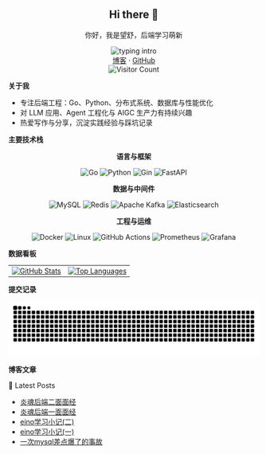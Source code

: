 <div align="center">

  ## Hi there 👋

  你好，我是望舒，后端学习萌新

  <img alt="typing intro" src="https://readme-typing-svg.demolab.com?duration=2500&pause=800&color=36BCF7&center=true&vCenter=true&width=420&lines=%E4%BD%A0%E5%A5%BD%EF%BC%8C%E6%AC%A2%E8%BF%8E%E6%9D%A5%E5%88%B0%E6%88%91%E7%9A%84%E4%B8%BB%E9%A1%B5;Go+%2F+Python+%2F+MySQL+%2F+LLM+%E5%BA%94%E7%94%A8" />

  <br/>
  <a href="https://blog.phlin.cn">博客</a> ·
  <a href="https://github.com/Penryn">GitHub</a>

  <br/>
  <img alt="Visitor Count" src="https://komarev.com/ghpvc/?username=Penryn&label=%E8%AE%BF%E5%AE%A2%E6%95%B0&color=0e75b6&style=flat" />

</div>


**关于我**

- 专注后端工程：Go、Python、分布式系统、数据库与性能优化
- 对 LLM 应用、Agent 工程化与 AIGC 生产力有持续兴趣
- 热爱写作与分享，沉淀实践经验与踩坑记录


**主要技术栈**

<div align="center"><b>语言与框架</b></div>
<p align="center">
  <img src="https://img.shields.io/badge/Go-00ADD8?logo=go&logoColor=white&style=flat" alt="Go" />
  <img src="https://img.shields.io/badge/Python-3776AB?logo=python&logoColor=white&style=flat" alt="Python" />
  <img src="https://img.shields.io/badge/Gin-00ADD8?logo=go&logoColor=white&style=flat" alt="Gin" />
  <img src="https://img.shields.io/badge/FastAPI-009688?logo=fastapi&logoColor=white&style=flat" alt="FastAPI" />
</p>

<div align="center"><b>数据与中间件</b></div>
<p align="center">
  <img src="https://img.shields.io/badge/MySQL-4479A1?logo=mysql&logoColor=white&style=flat" alt="MySQL" />
  <img src="https://img.shields.io/badge/Redis-DC382D?logo=redis&logoColor=white&style=flat" alt="Redis" />
  <img src="https://img.shields.io/badge/Apache%20Kafka-231F20?logo=apachekafka&logoColor=white&style=flat" alt="Apache Kafka" />
  <img src="https://img.shields.io/badge/Elasticsearch-005571?logo=elasticsearch&logoColor=white&style=flat" alt="Elasticsearch" />
</p>

<div align="center"><b>工程与运维</b></div>
<p align="center">
  <img src="https://img.shields.io/badge/Docker-2496ED?logo=docker&logoColor=white&style=flat" alt="Docker" />
  <img src="https://img.shields.io/badge/Linux-FCC624?logo=linux&logoColor=black&style=flat" alt="Linux" />
  <img src="https://img.shields.io/badge/GitHub%20Actions-2088FF?logo=githubactions&logoColor=white&style=flat" alt="GitHub Actions" />
  <img src="https://img.shields.io/badge/Prometheus-E6522C?logo=prometheus&logoColor=white&style=flat" alt="Prometheus" />
  <img src="https://img.shields.io/badge/Grafana-F46800?logo=grafana&logoColor=white&style=flat" alt="Grafana" />
</p>


**数据看板**

<div align="center">
  <table>
    <tr>
      <td>
        <a href="https://github.com/anuraghazra/github-readme-stats">
          <img alt="GitHub Stats" height="160" src="https://github-readme-stats.vercel.app/api?username=Penryn&show_icons=true&include_all_commits=true&hide_rank=false&hide_border=true&theme=transparent" />
        </a>
      </td>
      <td>
        <a href="https://github.com/anuraghazra/github-readme-stats">
          <img alt="Top Languages" height="160" src="https://github-readme-stats.vercel.app/api/top-langs/?username=Penryn&layout=compact&langs_count=8&hide_border=true&theme=transparent" />
        </a>
      </td>
    </tr>
  </table>
</div>


**提交记录**

<div align="center">
  <picture>
    <source media="(prefers-color-scheme: dark)" srcset="https://raw.githubusercontent.com/Penryn/Penryn/output/github-contribution-grid-snake-dark.svg">
    <source media="(prefers-color-scheme: light)" srcset="https://raw.githubusercontent.com/Penryn/Penryn/output/github-contribution-grid-snake.svg">
    <img alt="GitHub contribution grid snake animation" src="https://raw.githubusercontent.com/Penryn/Penryn/output/github-contribution-grid-snake.svg">
  </picture>
</div>


**博客文章**

📕 Latest Posts
<!-- BLOG-POST-LIST:START -->
- [炎魂后端二面面经](https://blog.phlin.cn/2025/04/17/yanhun-interview-2/)
- [炎魂后端一面面经](https://blog.phlin.cn/2025/04/15/yanhun-interview-1/)
- [eino学习小记(二)](https://blog.phlin.cn/2025/03/22/eino-llm-2/)
- [eino学习小记(一)](https://blog.phlin.cn/2025/03/19/eino-llm-1/)
- [一次mysql差点爆了的事故](https://blog.phlin.cn/2024/12/11/mysql-cpu-trouble/)
<!-- BLOG-POST-LIST:END -->


<!-- footer spacing -->
<br/>

